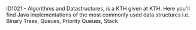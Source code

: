 ID1021 - Algorithms and Datastructures, is a KTH given at KTH. Here you'll find Java implementations of the most commonly used data structures i.e. Binary Trees, Queues, Priority Queues, Stack 
